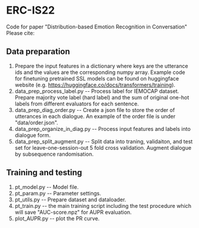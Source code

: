 # ERC-IS22
Code for paper "Distribution-based Emotion Recognition in Conversation"
Please cite: 

## Data preparation
1. Prepare the input features in a dictionary where keys are the utterance ids and the values are the corresponding numpy array. Example code for finetuning pretrained SSL models can be found on huggingface website (e.g. https://huggingface.co/docs/transformers/training).
2. data_prep_process_label.py -- Process label for IEMOCAP dataset. Prepare majority vote label (hard label) and the sum of original one-hot labels from different evaluators for each sentence.
3. data_prep_diag_order.py -- Create a json file to store the order of utterances in each dialogue. An example of the order file is under "data/order.json".
4. data_prep_organize_in_diag.py -- Process input features and labels into dialogue form.
5. data_prep_split_augment.py -- Split data into traning, validaiton, and test set for leave-one-session-out 5 fold cross validation. Augment dialogue by subsequence randomisation.

## Training and testing
1. pt_model.py -- Model file.
2. pt_param.py -- Parameter settings.
3. pt\_utils.py -- Prepare dataset and dataloader.
4. pt_train.py -- the main training script including the test procedure which will save "AUC-score.npz" for AUPR evaluation.
5. plot_AUPR.py -- plot the PR curve.

